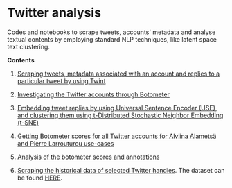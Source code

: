 # Twitter analysis

Codes and notebooks to scrape tweets, accounts' metadata and analyse textual contents by employing standard NLP techniques, like latent space text clustering.

**Contents**

1. [Scraping tweets, metadata associated with an account and replies to a particular tweet by using Twint](https://github.com/LondonStory/Twitter-Analysis/blob/main/twitter-scraping-using-twint.ipynb)

2. [Investigating the Twitter accounts through Botometer](https://github.com/LondonStory/Twitter-Analysis/blob/main/botometer.ipynb)

3. [Embedding tweet replies by using Universal Sentence Encoder (USE), and clustering them using t-Distributed Stochastic Neighbor Embedding (t-SNE)](https://github.com/LondonStory/Twitter-Analysis/blob/main/USE-sentence-embeddings-and-t-SNE-visualization.ipynb)

4. [Getting Botometer scores for all Twitter accounts for Alviina Alametsä and Pierre Larrouturou use-cases](https://github.com/LondonStory/Twitter-Analysis/blob/main/botometer-scores-twitter-replies.ipynb)

5. [Analysis of the botometer scores and annotations](https://github.com/LondonStory/Twitter-Analysis/blob/main/Alametsa-CSV-analysis.ipynb)

6. [Scraping the historical data of selected Twitter handles](https://github.com/LondonStory/Twitter-Analysis/blob/main/scrape-list-of-twitter-handles.ipynb). The dataset can be found [HERE](https://github.com/LondonStory/Twitter-Analysis/tree/main/Twitter-Accounts-Historical-Data).
